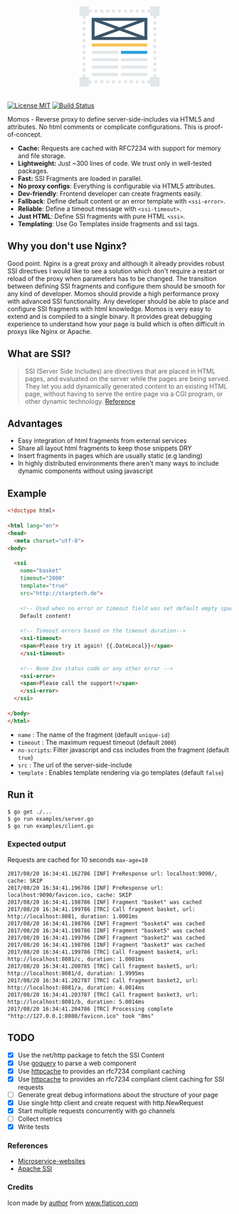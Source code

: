 <p align="center">
    <img src="logo.png" alt="Momos logo" /><br /><br />
</p>

[![License MIT](https://img.shields.io/badge/License-MIT-blue.svg)](http://opensource.org/licenses/MIT)
[![Build Status](https://travis-ci.org/hemerajs/momos.svg?branch=master)](http://travis-ci.org/hemerajs/momos)

Momos - Reverse proxy to define server-side-includes via HTML5 and attributes. No html comments or complicate configurations. This is proof-of-concept. 

- **Cache:** Requests are cached with RFC7234 with support for memory and file storage.
- **Lightweight:** Just ~300 lines of code. We trust only in well-tested packages.
- **Fast:** SSI Fragments are loaded in parallel.
- **No proxy configs**: Everything is configurable via HTML5 attributes.
- **Dev-friendly**: Frontend developer can create fragments easily.
- **Fallback**: Define default content or an error template with `<ssi-error>`.
- **Reliable**: Define a timeout message with `<ssi-timeout>`.
- **Just HTML**: Define SSI fragments with pure HTML `<ssi>`.
- **Templating**: Use Go Templates inside fragments and ssi tags.

## Why you don't use Nginx?
Good point. Nginx is a great proxy and although it already provides robust SSI directives I would like to see a solution which don't require a restart or reload of the proxy when parameters has to be changed. The transition between defining SSI fragments and configure them should be smooth for any kind of developer. Momos should provide a high performance proxy with advanced SSI functionality. Any developer should be able to place and configure SSI fragments with html knowledge. Momos is very easy to extend and is compiled to a single binary. It provides great debugging experience to understand how your page is build which is often difficult in proxys like Nginx or Apache.

## What are SSI?

> SSI (Server Side Includes) are directives that are placed in HTML pages, and evaluated on the server while the pages are being served. They let you add dynamically generated content to an existing HTML page, without having to serve the entire page via a CGI program, or other dynamic technology.
[Reference](https://httpd.apache.org/docs/current/howto/ssi.html#page-header)

## Advantages

- Easy integration of html fragments from external services
- Share all layout html fragments to keep those snippets DRY
- Insert fragments in pages which are usually static (e.g landing) 
- In highly distributed environments there aren't many ways to include dynamic components without using javascript


## Example
```html
<!doctype html>

<html lang="en">
<head>
  <meta charset="utf-8">
<body>

  <ssi
    name="basket"
    timeout="2000"
    template="true"
    src="http://starptech.de">

    <!-- Used when no error or timeout field was set default empty space -->
    Default content!
    
    <!-- Timeout errors based on the timeout duration-->
    <ssi-timeout>
    <span>Please try it again! {{.DateLocal}}</span>
    </ssi-timeout>
    
    <!-- None 2xx status code or any other error -->
    <ssi-error>
    <span>Please call the support!</span>
    </ssi-error>
  </ssi>
  
</body>
</html>
```

- `name`      : The name of the fragment (default `unique-id`)
- `timeout`   : The maximum request timeout (default `2000`)
- `no-scripts`: Filter javascript and css includes from the fragment (default `true`)
- `src`       : The url of the server-side-include
- `template`  : Enables template rendering via go templates (default `false`)

## Run it

```
$ go get ./...
$ go run examples/server.go
$ go run examples/client.go
```
### Expected output
Requests are cached for 10 seconds `max-age=10`
```
2017/08/20 16:34:41.162786 [INF] PreResponse url: localhost:9090/, cache: SKIP
2017/08/20 16:34:41.196786 [INF] PreResponse url: localhost:9090/favicon.ico, cache: SKIP
2017/08/20 16:34:41.198786 [INF] Fragment "basket" was cached
2017/08/20 16:34:41.199786 [TRC] Call fragment basket, url: http://localhost:8081, duration: 1.0001ms
2017/08/20 16:34:41.198786 [INF] Fragment "basket4" was cached
2017/08/20 16:34:41.198786 [INF] Fragment "basket5" was cached
2017/08/20 16:34:41.199786 [INF] Fragment "basket2" was cached
2017/08/20 16:34:41.198786 [INF] Fragment "basket3" was cached
2017/08/20 16:34:41.199786 [TRC] Call fragment basket4, url: http://localhost:8081/c, duration: 1.0001ms
2017/08/20 16:34:41.200785 [TRC] Call fragment basket5, url: http://localhost:8081/d, duration: 1.9995ms
2017/08/20 16:34:41.202787 [TRC] Call fragment basket2, url: http://localhost:8081/a, duration: 4.0014ms
2017/08/20 16:34:41.203787 [TRC] Call fragment basket3, url: http://localhost:8081/b, duration: 5.0014ms
2017/08/20 16:34:41.204786 [TRC] Processing complete "http://127.0.0.1:8080/favicon.ico" took "8ms"
```


## TODO
- [X] Use the net/http package to fetch the SSI Content
- [X] Use [goquery](https://github.com/PuerkitoBio/goquery) to parse a web component
- [X] Use [httpcache](https://github.com/lox/httpcache) to provides an rfc7234 compliant caching
- [X] Use [httpcache](https://github.com/gregjones/httpcache) to provides an rfc7234 compliant client caching for SSI requests
- [ ] Generate great debug informations about the structure of your page
- [X] Use single http client and create request with http.NewRequest
- [X] Start multiple requests concurrently with go channels
- [ ] Collect metrics
- [X] Write tests

### References
- [Microservice-websites](https://gustafnk.github.io/microservice-websites/#integration-techniques)
- [Apache SSI](https://httpd.apache.org/docs/current/howto/ssi.html#page-header)
### Credits
Icon made by [author](https://www.flaticon.com/authors/dinosoftlabs) from www.flaticon.com
